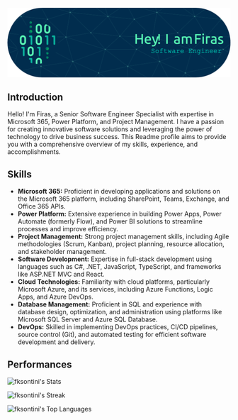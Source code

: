 
![Header](https://github.com/fksontini/fksontini/blob/main/github-header-image.png)

## Introduction

Hello! I'm Firas, a  Senior Software Engineer Specialist with expertise in Microsoft 365, Power Platform, and Project Management. I have a passion for creating innovative software solutions and leveraging the power of technology to drive business success. This Readme profile aims to provide you with a comprehensive overview of my skills, experience, and accomplishments.

## Skills

- **Microsoft 365:** Proficient in developing applications and solutions on the Microsoft 365 platform, including SharePoint, Teams, Exchange, and Office 365 APIs.
- **Power Platform:** Extensive experience in building Power Apps, Power Automate (formerly Flow), and Power BI solutions to streamline processes and improve efficiency.
- **Project Management:** Strong project management skills, including Agile methodologies (Scrum, Kanban), project planning, resource allocation, and stakeholder management.
- **Software Development:** Expertise in full-stack development using languages such as C#, .NET, JavaScript, TypeScript, and frameworks like ASP.NET MVC and React.
-  **Cloud Technologies:** Familiarity with cloud platforms, particularly Microsoft Azure, and its services, including Azure Functions, Logic Apps, and Azure DevOps.
- **Database Management:** Proficient in SQL and experience with database design, optimization, and administration using platforms like Microsoft SQL Server and Azure SQL Database.
-  **DevOps:** Skilled in implementing DevOps practices, CI/CD pipelines, source control (Git), and automated testing for efficient software development and delivery.

  ## Performances
![fksontini's Stats](https://github-readme-stats.vercel.app/api?username=fksontini&theme=vue-dark&show_icons=true&hide_border=false&count_private=true)


![fksontini's Streak](https://github-readme-streak-stats.herokuapp.com/?user=fksontini&theme=vue-dark&hide_border=false)


![fksontini's Top Languages](https://github-readme-stats.vercel.app/api/top-langs/?username=fksontini&theme=vue-dark&show_icons=true&hide_border=false&layout=compact)
